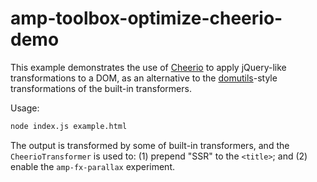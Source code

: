 # amp-toolbox-optimize-cheerio-demo

This example demonstrates the use of
[Cheerio](https://github.com/cheeriojs/cheerio) to apply jQuery-like
transformations to a DOM, as an alternative to the
[domutils](https://github.com/fb55/domutils)-style transformations of the
built-in transformers.

Usage:

```sh
node index.js example.html
```

The output is transformed by some of built-in transformers, and the
`CheerioTransformer` is used to: (1) prepend "SSR" to the `<title>`; and (2)
enable the `amp-fx-parallax` experiment.